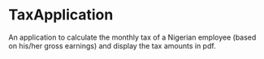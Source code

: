 # TaxApplication
An application to calculate the monthly tax of a Nigerian employee (based on his/her gross earnings) and display the tax amounts in pdf.
